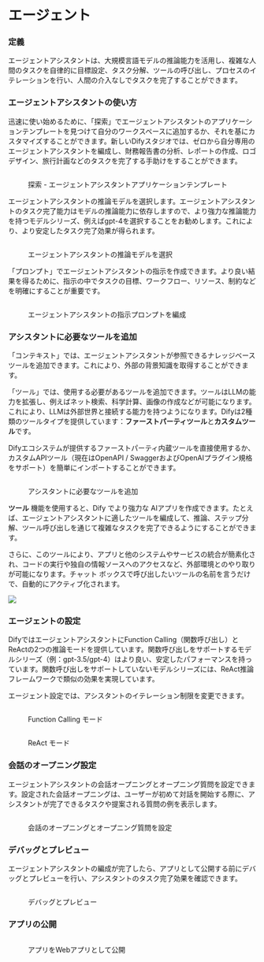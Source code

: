 # エージェント

### 定義

エージェントアシスタントは、大規模言語モデルの推論能力を活用し、複雑な人間のタスクを自律的に目標設定、タスク分解、ツールの呼び出し、プロセスのイテレーションを行い、人間の介入なしでタスクを完了することができます。

### エージェントアシスタントの使い方

迅速に使い始めるために、「探索」でエージェントアシスタントのアプリケーションテンプレートを見つけて自分のワークスペースに追加するか、それを基にカスタマイズすることができます。新しいDifyスタジオでは、ゼロから自分専用のエージェントアシスタントを編成し、財務報告書の分析、レポートの作成、ロゴデザイン、旅行計画などのタスクを完了する手助けをすることができます。

<figure><img src="../../.gitbook/assets/jp-agent-1.png" alt=""><figcaption><p>探索 - エージェントアシスタントアプリケーションテンプレート</p></figcaption></figure>

エージェントアシスタントの推論モデルを選択します。エージェントアシスタントのタスク完了能力はモデルの推論能力に依存しますので、より強力な推論能力を持つモデルシリーズ、例えばgpt-4を選択することをお勧めします。これにより、より安定したタスク完了効果が得られます。

<figure><img src="../../.gitbook/assets/jp-agent-2.png" alt=""><figcaption><p>エージェントアシスタントの推論モデルを選択</p></figcaption></figure>

「プロンプト」でエージェントアシスタントの指示を作成できます。より良い結果を得るために、指示の中でタスクの目標、ワークフロー、リソース、制約などを明確にすることが重要です。

<figure><img src="../../.gitbook/assets/jp-agent-3.png" alt=""><figcaption><p>エージェントアシスタントの指示プロンプトを編成</p></figcaption></figure>

### アシスタントに必要なツールを追加

「コンテキスト」では、エージェントアシスタントが参照できるナレッジベースツールを追加できます。これにより、外部の背景知識を取得することができます。

「ツール」では、使用する必要があるツールを追加できます。ツールはLLMの能力を拡張し、例えばネット検索、科学計算、画像の作成などが可能になります。これにより、LLMは外部世界と接続する能力を持つようになります。Difyは2種類のツールタイプを提供しています：**ファーストパーティツール**と**カスタムツール**です。

Difyエコシステムが提供するファーストパーティ内蔵ツールを直接使用するか、カスタムAPIツール（現在はOpenAPI / SwaggerおよびOpenAIプラグイン規格をサポート）を簡単にインポートすることができます。

<figure><img src="../../.gitbook/assets/jp-agent-4.png" alt=""><figcaption><p>アシスタントに必要なツールを追加</p></figcaption></figure>

**ツール** 機能を使用すると、Dify でより強力な AIアプリを作成できます。たとえば、エージェントアシスタントに適したツールを編成して、推論、ステップ分解、ツール呼び出しを通じて複雑なタスクを完了できるようにすることができます。

さらに、このツールにより、アプリと他のシステムやサービスの統合が簡素化され、コードの実行や独自の情報ソースへのアクセスなど、外部環境とのやり取りが可能になります。チャット ボックスで呼び出したいツールの名前を言うだけで、自動的にアクティブ化されます。

![](../../.gitbook/assets/agent-dalle3.png)

### エージェントの設定

DifyではエージェントアシスタントにFunction Calling（関数呼び出し）とReActの2つの推論モードを提供しています。関数呼び出しをサポートするモデルシリーズ（例：gpt-3.5/gpt-4）はより良い、安定したパフォーマンスを持っています。関数呼び出しをサポートしていないモデルシリーズには、ReAct推論フレームワークで類似の効果を実現しています。

エージェント設定では、アシスタントのイテレーション制限を変更できます。

<figure><img src="../../.gitbook/assets/jp-agent-5.png" alt=""><figcaption><p>Function Calling モード</p></figcaption></figure>

<figure><img src="../../.gitbook/assets/jp-agent-6.png" alt=""><figcaption><p>ReAct モード</p></figcaption></figure>

### 会話のオープニング設定

エージェントアシスタントの会話オープニングとオープニング質問を設定できます。設定された会話オープニングは、ユーザーが初めて対話を開始する際に、アシスタントが完了できるタスクや提案される質問の例を表示します。

<figure><img src="../../.gitbook/assets/jp-agent-7.png" alt=""><figcaption><p>会話のオープニングとオープニング質問を設定</p></figcaption></figure>

### デバッグとプレビュー

エージェントアシスタントの編成が完了したら、アプリとして公開する前にデバッグとプレビューを行い、アシスタントのタスク完了効果を確認できます。

<figure><img src="../../.gitbook/assets/jp-agent-8.png" alt=""><figcaption><p>デバッグとプレビュー</p></figcaption></figure>

### アプリの公開

<figure><img src="../../.gitbook/assets/jp-agent-9.png" alt=""><figcaption><p>アプリをWebアプリとして公開</p></figcaption></figure>
